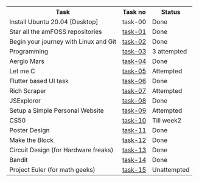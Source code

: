 <table>
  <tr>
    <th>Task</th>
    <th>Task no</th>
    <th>Status</th>
  </tr>
  <tr>
    <td>Install Ubuntu 20.04 [Desktop]</td>
    <td><a>task-00</a></td>
    <td>Done</td>
  </tr>
  <tr>
    <td>Star all the amFOSS repositories</td>
    <td ><a href='https://github.com/ANUSHKALA/amfoss_tasks/tree/main/task-01'>task-01</a></td>
    <td>Done</td>
  </tr>
    <tr>
    <td>Begin your journey with Linux and Git</td>
    <td><a href='https://github.com/ANUSHKALA/amfoss_tasks/tree/main/task-02'>task-02</a></td>
    <td>Done</td>
  </tr>
    <tr>
    <td>Programming</td>
    <td><a href='https://github.com/ANUSHKALA/amfoss_tasks/tree/main/task-03'>task-03</a></td>
    <td>3 attempted</td>
  </tr>
    <tr>
    <td>Aerglo Mars</td>
    <td><a href='https://github.com/ANUSHKALA/amfoss_tasks/tree/main/task-04'>task-04</a></td>
    <td>Done</td>
  </tr>
    <tr>
    <td> Let me C</td>
      <td><a href='https://github.com/ANUSHKALA/amfoss_tasks/tree/main/task-05'>task-05</a></td>
    <td>Attempted</td>
  </tr>
    <tr>
    <td>Flutter based UI task</td>
      <td><a href='https://github.com/ANUSHKALA/amfoss_tasks/tree/main/task-06'>task-06</a></td>
    <td>Done</td>
  </tr>
    <tr>
    <td>Rich Scraper</td>
      <td><a href='https://github.com/ANUSHKALA/amfoss_tasks/tree/main/task-07'>task-07</a></td>
    <td>Attempted</td>
  </tr>
    <tr>
    <td>JSExplorer</td>
    <td><a href='https://github.com/ANUSHKALA/amfoss_tasks/tree/main/task-08'>task-08</a></td>
    <td>Done
    </td>
  </tr>
    <tr>
    <td>Setup a Simple Personal Website</td>
      <td><a href='https://github.com/ANUSHKALA/amfoss_tasks/tree/main/task-09'>task-09</a></td>
    <td>Attempted</td>
  </tr>
  <tr>
    <td>CS50</td>
    <td><a href='https://github.com/ANUSHKALA/amfoss_tasks/tree/main/task-10'>task-10</a></td>
    <td>Till week2</td>
  </tr>
    <tr>
    <td>Poster Design</td>
    <td><a href='https://github.com/ANUSHKALA/amfoss_tasks/tree/main/task-11'>task-11</a></td>
    <td>Done</td>
  </tr>
    <tr>
    <td>Make the Block</td>
    <td><a href='https://github.com/ANUSHKALA/amfoss_tasks/tree/main/task-12'>task-12</a></td>
    <td>Done</td>
  </tr>  <tr>
    <td> Circuit Design (for Hardware freaks)</td>
    <td><a href='https://github.com/ANUSHKALA/amfoss_tasks/tree/main/task-13'>task-13</a></td>
    <td>Done</td>
  </tr>
    <tr>
    <td>Bandit</td>
      <td><a href='https://github.com/ANUSHKALA/amfoss_tasks/tree/main/task-14'>task-14</a></td>
    <td>Done</td>
  </tr>
    <tr>
    <td>Project Euler (for math geeks)</td>
    <td><a href='https://github.com/ANUSHKALA/amfoss_tasks/tree/main/task-15'>task-15</a></td>
    <td>Unattempted</td>
  </tr>
</table>
